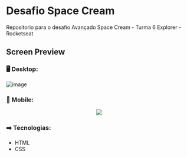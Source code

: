 # Desafio Space Cream
Repositorio para o desafio Avançado Space Cream - Turma 6 Explorer - Rocketseat

## Screen Preview
### 🖥️ Desktop:
![image](https://user-images.githubusercontent.com/55025119/195956366-34e995f3-dba0-4d89-b2be-bd0b072e7890.png)

### 📱 Mobile: 
<p align="center">
  <img src="https://user-images.githubusercontent.com/55025119/195956572-994fe4ed-293f-4f52-bc05-f742187739b8.png" />
</p>

### ➡️ Tecnologias:
- HTML
- CSS



